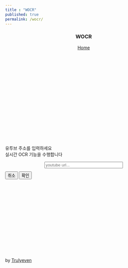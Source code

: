 ```yaml
---
title : "WOCR"
published: true
permalink: /wocr/
---
```


<head>
    <link href="https://cdn.jsdelivr.net/npm/bootstrap@5.2.3/dist/css/bootstrap.min.css" rel="stylesheet" integrity="sha384-rbsA2VBKQhggwzxH7pPCaAqO46MgnOM80zW1RWuH61DGLwZJEdK2Kadq2F9CUG65" crossorigin="anonymous">
    <script src="https://cdn.jsdelivr.net/npm/bootstrap@5.2.3/dist/js/bootstrap.bundle.min.js" integrity="sha384-kenU1KFdBIe4zVF0s0G1M5b4hcpxyD9F7jL+jjXkk+Q2h455rYXK/7HAuoJl+0I4" crossorigin="anonymous"></script>
	<script
        src="https://code.jquery.com/jquery-3.7.0.min.js"
        integrity="sha256-2Pmvv0kuTBOenSvLm6bvfBSSHrUJ+3A7x6P5Ebd07/g="
        crossorigin="anonymous"></script>
    <script>
        // input 유튜브 주소 유효성 검사
    document.addEventListener('DOMContentLoaded', function() {
    const input = document.getElementById('url');
    const submitButton = document.getElementById('submit');
    const inputalert = document.getElementById('inputalert');
    input.addEventListener('input', function() {
      const inputValue = input.value;
      const pattern = /(?:watch\?v=|\/videos\/|embed\/|youtu.be\/|\/v\/|\/e\/|watch\?v%3D|watch\?feature=player_embedded&v=|%2Fvideos%2F|embed%\u200C\u200B2F|youtu.be%2F|%2Fv%2F)([^#\&\?\n]*)/;
      const matchResult = inputValue.match(pattern);
      const videoCode = matchResult ? matchResult[1] : '';
      if (videoCode === null || videoCode === '') {
        submitButton.disabled = true;
        inputalert.hidden = false;
    } else {
        submitButton.disabled = false;
        inputalert.hidden = true;
      }
    });
  });
    </script>
    <style>
        div {
            margin-bottom: 250px;
        }
        input {
            margin-bottom: 10px;
        }
        body {
            overflow:hidden;
        }
        .blinking{
        -webkit-animation:blink 1.5s ease-in-out infinite alternate;
        -moz-animation:blink 1.5s ease-in-out infinite alternate;
        animation:blink 1.5s ease-in-out infinite alternate;
        }
        @-webkit-keyframes blink{
        0% {opacity:0;}
        100% {opacity:1;}
        }
        @-moz-keyframes blink{
        0% {opacity:0;}
        100% {opacity:1;}
        }
        @keyframes blink{
        0% {opacity:0;}
        100% {opacity:1;}
        }
        .bd-placeholder-img {
        font-size: 1.125rem;
        text-anchor: middle;
        -webkit-user-select: none;
        -moz-user-select: none;
        user-select: none;
        }
        @media (min-width: 768px) {
        .bd-placeholder-img-lg {
            font-size: 3.5rem;
        }
        }
        .b-example-divider {
        height: 3rem;
        background-color: rgba(0, 0, 0, .1);
        border: solid rgba(0, 0, 0, .15);
        border-width: 1px 0;
        box-shadow: inset 0 .5em 1.5em rgba(0, 0, 0, .1), inset 0 .125em .5em rgba(0, 0, 0, .15);
        }
        .b-example-vr {
        flex-shrink: 0;
        width: 1.5rem;
        height: 100vh;
        }
        .bi {
        vertical-align: -.125em;
        fill: currentColor;
        }
        .nav-scroller {
        position: relative;
        z-index: 2;
        height: 2.75rem;
        overflow-y: hidden;
        }
        .nav-scroller .nav {
        display: flex;
        flex-wrap: nowrap;
        padding-bottom: 1rem;
        margin-top: -1px;
        overflow-x: auto;
        text-align: center;
        white-space: nowrap;
        -webkit-overflow-scrolling: touch;
        }
    </style>
    <meta charset="UTF-8">
    <title>WOCR</title>
</head>
<body class="d-flex h-100 text-center text-bg-dark">
    <div class="cover-container d-flex w-100 h-100 p-3 mx-auto flex-column">
        <header class="mb-auto">
            <div>
                <h3 class="float-md-start mb-0">WOCR</h3>
                <nav class="nav nav-masthead justify-content-center float-md-end">
                    <a class="nav-link fw-bold py-1 px-0 active" aria-current="page" href="#">Home</a>
                </nav>
            </div>
        </header>
        <main class="px-3">
            <h1 class="blinking">Web OCR</h1>
            <p class="lead text-primary">유투브 주소를 입력하세요 <br> 실시간 OCR 기능을 수행합니다</p>
            <form action="#" method="post">
                    <input type="text" id="url" name="url" required class="form-control form-control-dark text-bg-dark" placeholder="youtube url..." aria-label="Search" style="width: 50%; margin-left: 25%;">
                <div class="text-center">
                    <p id="inputalert" class="text-danger" hidden>유효한 유튜브 주소를 입력하세요</p>
                    <button type="reset" class="btn btn-outline-light me-2">취소</button>
                    <button id="submit" type="submit" class="btn btn-primary">확인</button>
                </div>      
            </form>
        </main>
        <footer class="mt-auto text-white-50">
            <p>by 
                <a href="#" class="text-white">Trulyeven</a>
            </p>
        </footer>
    </div>
</body>
